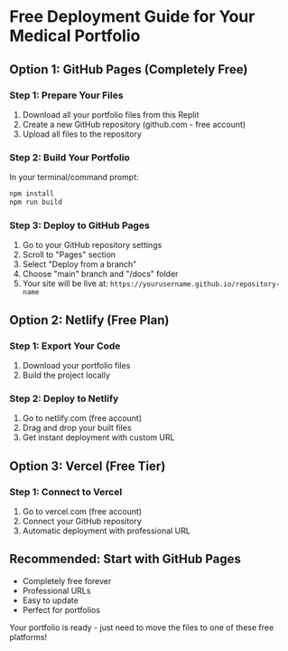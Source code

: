 # Free Deployment Guide for Your Medical Portfolio

## Option 1: GitHub Pages (Completely Free)

### Step 1: Prepare Your Files
1. Download all your portfolio files from this Replit
2. Create a new GitHub repository (github.com - free account)
3. Upload all files to the repository

### Step 2: Build Your Portfolio
In your terminal/command prompt:
```bash
npm install
npm run build
```

### Step 3: Deploy to GitHub Pages
1. Go to your GitHub repository settings
2. Scroll to "Pages" section
3. Select "Deploy from a branch"
4. Choose "main" branch and "/docs" folder
5. Your site will be live at: `https://yourusername.github.io/repository-name`

## Option 2: Netlify (Free Plan)

### Step 1: Export Your Code
1. Download your portfolio files
2. Build the project locally

### Step 2: Deploy to Netlify
1. Go to netlify.com (free account)
2. Drag and drop your built files
3. Get instant deployment with custom URL

## Option 3: Vercel (Free Tier)

### Step 1: Connect to Vercel
1. Go to vercel.com (free account)
2. Connect your GitHub repository
3. Automatic deployment with professional URL

## Recommended: Start with GitHub Pages
- Completely free forever
- Professional URLs
- Easy to update
- Perfect for portfolios

Your portfolio is ready - just need to move the files to one of these free platforms!